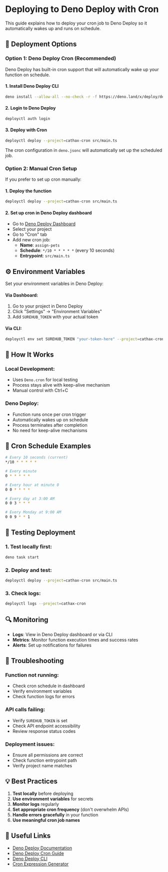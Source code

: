 # Deploying to Deno Deploy with Cron

This guide explains how to deploy your cron job to Deno Deploy so it
automatically wakes up and runs on schedule.

## 🚀 **Deployment Options**

### **Option 1: Deno Deploy Cron (Recommended)**

Deno Deploy has built-in cron support that will automatically wake up your
function on schedule.

#### **1. Install Deno Deploy CLI**

```bash
deno install --allow-all --no-check -r -f https://deno.land/x/deploy/deployctl.ts
```

#### **2. Login to Deno Deploy**

```bash
deployctl auth login
```

#### **3. Deploy with Cron**

```bash
deployctl deploy --project=cathax-cron src/main.ts
```

The cron configuration in `deno.jsonc` will automatically set up the scheduled
job.

### **Option 2: Manual Cron Setup**

If you prefer to set up cron manually:

#### **1. Deploy the function**

```bash
deployctl deploy --project=cathax-cron src/main.ts
```

#### **2. Set up cron in Deno Deploy dashboard**

- Go to [Deno Deploy Dashboard](https://dash.deno.com)
- Select your project
- Go to "Cron" tab
- Add new cron job:
  - **Name**: `assign-pets`
  - **Schedule**: `*/10 * * * * *` (every 10 seconds)
  - **Entrypoint**: `src/main.ts`

## ⚙️ **Environment Variables**

Set your environment variables in Deno Deploy:

#### **Via Dashboard:**

1. Go to your project in Deno Deploy
2. Click "Settings" → "Environment Variables"
3. Add `SUREHUB_TOKEN` with your actual token

#### **Via CLI:**

```bash
deployctl env set SUREHUB_TOKEN "your-token-here" --project=cathax-cron
```

## 🔄 **How It Works**

### **Local Development:**

- Uses `Deno.cron` for local testing
- Process stays alive with keep-alive mechanism
- Manual control with Ctrl+C

### **Deno Deploy:**

- Function runs once per cron trigger
- Automatically wakes up on schedule
- Process terminates after completion
- No need for keep-alive mechanisms

## 📅 **Cron Schedule Examples**

```bash
# Every 10 seconds (current)
*/10 * * * * *

# Every minute
0 * * * * *

# Every hour at minute 0
0 0 * * * *

# Every day at 3:00 AM
0 0 3 * * *

# Every Monday at 9:00 AM
0 0 9 * * 1
```

## 🧪 **Testing Deployment**

### **1. Test locally first:**

```bash
deno task start
```

### **2. Deploy and test:**

```bash
deployctl deploy --project=cathax-cron src/main.ts
```

### **3. Check logs:**

```bash
deployctl logs --project=cathax-cron
```

## 🔍 **Monitoring**

- **Logs**: View in Deno Deploy dashboard or via CLI
- **Metrics**: Monitor function execution times and success rates
- **Alerts**: Set up notifications for failures

## 🚨 **Troubleshooting**

### **Function not running:**

- Check cron schedule in dashboard
- Verify environment variables
- Check function logs for errors

### **API calls failing:**

- Verify `SUREHUB_TOKEN` is set
- Check API endpoint accessibility
- Review response status codes

### **Deployment issues:**

- Ensure all permissions are correct
- Check function entrypoint path
- Verify project name matches

## 💡 **Best Practices**

1. **Test locally** before deploying
2. **Use environment variables** for secrets
3. **Monitor logs** regularly
4. **Set appropriate cron frequency** (don't overwhelm APIs)
5. **Handle errors gracefully** in your function
6. **Use meaningful cron job names**

## 🔗 **Useful Links**

- [Deno Deploy Documentation](https://deno.com/deploy)
- [Deno Deploy Cron Guide](https://deno.com/deploy/docs/cron)
- [Deno Deploy CLI](https://deno.com/deploy/docs/deployctl)
- [Cron Expression Generator](https://crontab.guru/)
